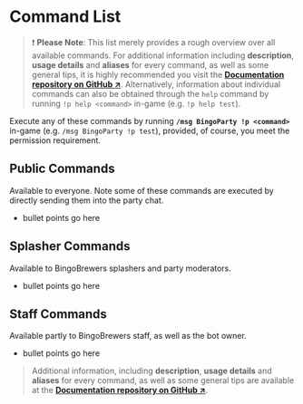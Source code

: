 # Command List

> :exclamation: **Please Note**: This list merely provides a rough overview over all available commands. For additional information including **description**, **usage details** and **aliases** for every command, as well as some general tips, it is highly recommended you visit the [__**Documentation repository on GitHub ↗**__](https://github.com/aphased/BingoPartyCommands/). Alternatively, information about individual commands can also be obtained through the `help` command by running `!p help <command>` in-game (e.g. `!p help test`).

Execute any of these commands by running **`/msg BingoParty !p <command>`** in-game (e.g. `/msg BingoParty !p test`), provided, of course, you meet the permission requirement.

## Public Commands
Available to everyone. Note some of these commands are executed by directly sending them into the party chat.
<!--begin-section-public-commands-->
- bullet points go here
<!--end-section-public-commands-->
## Splasher Commands
Available to BingoBrewers splashers and party moderators.
<!--begin-section-splasher-commands-->
- bullet points go here
<!--end-section-splasher-commands-->
## Staff Commands
Available partly to BingoBrewers staff, as well as the bot owner.
<!--begin-section-staff-commands-->
- bullet points go here
<!--end-section-staff-commands-->

> Additional information, including **description**, **usage details** and **aliases** for every command, as well as some general tips are available at the [__**Documentation repository on GitHub ↗**__](https://github.com/aphased/BingoPartyCommands/).

